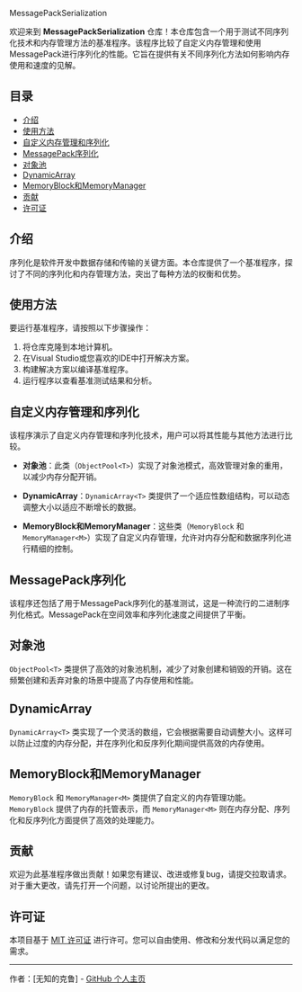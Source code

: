 MessagePackSerialization

欢迎来到 **MessagePackSerialization** 仓库！本仓库包含一个用于测试不同序列化技术和内存管理方法的基准程序。该程序比较了自定义内存管理和使用MessagePack进行序列化的性能。它旨在提供有关不同序列化方法如何影响内存使用和速度的见解。

## 目录

- [介绍](#introduction)
- [使用方法](#usage)
- [自定义内存管理和序列化](#custom-memory-management-and-serialization)
- [MessagePack序列化](#messagepack-serialization)
- [对象池](#object-pool)
- [DynamicArray](#dynamicarray)
- [MemoryBlock和MemoryManager](#memoryblock-and-memorymanager)
- [贡献](#contributing)
- [许可证](#license)

## 介绍

序列化是软件开发中数据存储和传输的关键方面。本仓库提供了一个基准程序，探讨了不同的序列化和内存管理方法，突出了每种方法的权衡和优势。

## 使用方法

要运行基准程序，请按照以下步骤操作：

1. 将仓库克隆到本地计算机。
2. 在Visual Studio或您喜欢的IDE中打开解决方案。
3. 构建解决方案以编译基准程序。
4. 运行程序以查看基准测试结果和分析。

## 自定义内存管理和序列化

该程序演示了自定义内存管理和序列化技术，用户可以将其性能与其他方法进行比较。

- **对象池**：此类（`ObjectPool<T>`）实现了对象池模式，高效管理对象的重用，以减少内存分配开销。

- **DynamicArray**：`DynamicArray<T>` 类提供了一个适应性数组结构，可以动态调整大小以适应不断增长的数据。

- **MemoryBlock和MemoryManager**：这些类（`MemoryBlock` 和 `MemoryManager<M>`）实现了自定义内存管理，允许对内存分配和数据序列化进行精细的控制。

## MessagePack序列化

该程序还包括了用于MessagePack序列化的基准测试，这是一种流行的二进制序列化格式。MessagePack在空间效率和序列化速度之间提供了平衡。

## 对象池

`ObjectPool<T>` 类提供了高效的对象池机制，减少了对象创建和销毁的开销。这在频繁创建和丢弃对象的场景中提高了内存使用和性能。

## DynamicArray

`DynamicArray<T>` 类实现了一个灵活的数组，它会根据需要自动调整大小。这样可以防止过度的内存分配，并在序列化和反序列化期间提供高效的内存使用。

## MemoryBlock和MemoryManager

`MemoryBlock` 和 `MemoryManager<M>` 类提供了自定义的内存管理功能。`MemoryBlock` 提供了内存的托管表示，而 `MemoryManager<M>` 则在内存分配、序列化和反序列化方面提供了高效的处理能力。

## 贡献

欢迎为此基准程序做出贡献！如果您有建议、改进或修复bug，请提交拉取请求。对于重大更改，请先打开一个问题，以讨论所提出的更改。

## 许可证

本项目基于 [MIT 许可证](LICENSE) 进行许可。您可以自由使用、修改和分发代码以满足您的需求。

---

作者：[无知的克鲁] - [GitHub 个人主页](https://github.com/KeluIsAfkeru)
